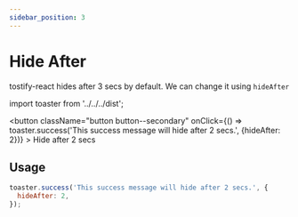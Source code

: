 ```yaml
---
sidebar_position: 3
---
```


# Hide After

tostify-react hides after 3 secs by default. We can change it using `hideAfter`

import toaster from '../../../dist';

<button
className="button button--secondary"
onClick={() => toaster.success('This success message will hide after 2 secs.', {hideAfter: 2})} >
Hide after 2 secs
</button>

## Usage

```jsx
toaster.success('This success message will hide after 2 secs.', {
  hideAfter: 2,
});
```
